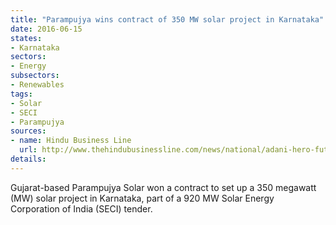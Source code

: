 ```yaml
---
title: "Parampujya wins contract of 350 MW solar project in Karnataka"
date: 2016-06-15
states:
- Karnataka
sectors:
- Energy
subsectors:
- Renewables
tags:
- Solar
- SECI
- Parampujya
sources:
- name: Hindu Business Line
  url: http://www.thehindubusinessline.com/news/national/adani-hero-future-acme-win-solar-projects-in-karnataka/article8714594.ece
details:
---
```


Gujarat-based Parampujya Solar won a contract to set up a 350 megawatt (MW) solar project in Karnataka, part of a 920 MW Solar Energy Corporation of India (SECI) tender.
